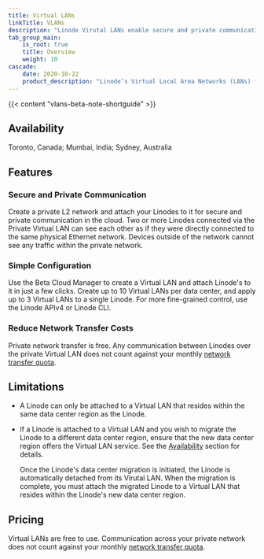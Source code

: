```yaml
---
title: Virtual LANs
linkTitle: VLANs
description: "Linode Virutal LANs enable secure and private communication across Linodes within the same data center region. This free service is a great way to keep your cloud workloads secure. Virtual LANs are easy to create using the Linode Cloud Manager, API, and CLI."
tab_group_main:
    is_root: true
    title: Overview
    weight: 10
cascade:
    date: 2020-10-22
    product_description: "Linode’s Virtual Local Area Networks (LANs) feature allows you to create private L2 networks in the cloud where Linodes can communicate privately and securely. Two or more Linodes connected via the Virtual LAN can see each other as if they were directly connected to the same physical Ethernet network."
---
```

{{< content "vlans-beta-note-shortguide" >}}

## Availability

Toronto, Canada; Mumbai, India; Sydney, Australia

## Features

### Secure and Private Communication

Create a private L2 network and attach your Linodes to it for secure and private communication in the cloud. Two or more Linodes connected via the Private Virtual LAN can see each other as if they were directly connected to the same physical Ethernet network. Devices outside of the network cannot see any traffic within the private network.

### Simple Configuration

Use the Beta Cloud Manager to create a Virtual LAN and attach Linode's to it in just a few clicks. Create up to 10 Virtual LANs per data center, and apply up to 3 Virtual LANs to a single Linode. For more fine-grained control, use the Linode APIv4 or Linode CLI.

### Reduce Network Transfer Costs

Private network transfer is free. Any communication between Linodes over the private Virtual LAN does not count against your monthly [network transfer quota](/docs/guides/network-transfer-quota/).

## Limitations

* A Linode can only be attached to a Virtual LAN that resides within the same data center region as the Linode.

* If a Linode is attached to a Virtual LAN and you wish to migrate the Linode to a different data center region, ensure that the new data center region offers the Virtual LAN service. See the [Availability](#availability) section for details.

    Once the Linode's data center migration is initiated, the Linode is automatically detached from its Virutal LAN. When the migration is complete, you must attach the migrated Linode to a Virtual LAN that resides within the Linode's new data center region.

## Pricing

Virtual LANs are free to use. Communication across your private network does not count against your monthly [network transfer quota](/docs/guides/network-transfer-quota/).
